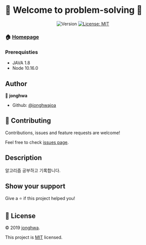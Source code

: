 # :rainbow: Welcome to problem-solving :carousel_horse:
<p align="center">
 <img alt="Version" src="https://img.shields.io/badge/version-0.0.0-blue.svg?cacheSeconds=2592000" />

   <a href="https://github.com/jonghwajoa/codingtest/blob/master/LICENSE">
    <img alt="License: MIT" src="https://img.shields.io/badge/License-MIT-yellow.svg" target="_blank" />
  </a>
</p>

### 🏠 [Homepage](https://github.com/jonghwajoa/codingtest#readme)

### Prerequisties
- JAVA 1.8 
- Node 10.16.0

## Author

👤 **jonghwa**

* Github: [@jonghwajoa](https://github.com/jonghwajoa)

## 🤝 Contributing

Contributions, issues and feature requests are welcome!

Feel free to check [issues page](https://github.com/jonghwajoa/codingtest/issues).

## Description
알고리즘 공부하고 기록합니다.

## Show your support

Give a ⭐️ if this project helped you!


## 📝 License

© 2019 [jonghwa](https://github.com/jonghwajoa).

This project is [MIT](https://github.com/jonghwajoa/codingtest/blob/master/LICENSE) licensed.